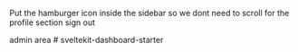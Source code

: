 Put the hamburger icon inside the sidebar so we dont need to scroll for the profile section
sign out

admin area
#   s v e l t e k i t - d a s h b o a r d - s t a r t e r  
 